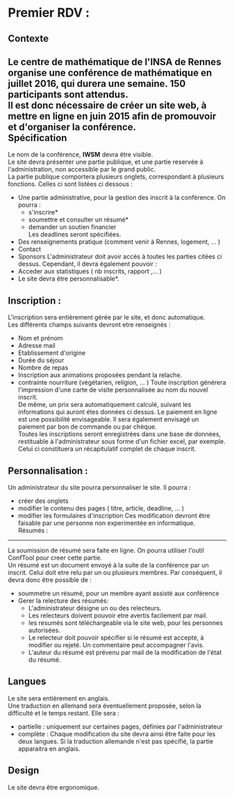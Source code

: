 Premier RDV : 
=============
Contexte
----------
Le centre de mathématique de l'INSA de Rennes organise une conférence de mathématique en juillet 2016, qui durera une semaine. 
150 participants sont attendus.    
Il est donc nécessaire de créer un site web, à mettre en ligne en juin 2015 afin de promouvoir et d'organiser la conférence.    
Spécification
-------------
Le nom de la conférence, **IWSM** devra être visible.    
Le site devra présenter une partie publique, et une partie reservée à l'administration, non accessible par le grand public.    
La partie publique comportera plusieurs onglets, correspondant à plusieurs fonctions. Celles ci sont listées ci dessous :    
*  Une partie administrative, pour la gestion des inscrit à la conférence. On pourra :
    * s'inscrire* 
    * soumettre et consulter un résumé*
    * demander un soutien financier  
	Les deadlines seront spécifiées. 
* Des renseignements pratique (comment venir à Rennes, logement, ... ) 
* Contact   
* Sponsors
L'administrateur doit avoir accès à toutes les parties citées ci dessus. Cependant, il devra également pouvoir : 
*  Acceder aux statistiques ( nb inscrits, rapport ,... )
*  Le site devra être personnalisable*.     
  
Inscription :
-------------

L'inscription sera entièrement gérée par le site, et donc automatique.    
Les différents champs suivants devront etre renseignés : 
* Nom et prénom
* Adresse mail
* Etablissement d'origine
* Durée du séjour
* Nombre de repas
* Inscription aux animations proposées pendant la relache. 
* contrainte nourriture (végétarien, religion, ... )
Toute inscription générera l'impression d'une carte de visite personnalisée au nom du nouvel inscrit.   
De même, un prix sera automatiquement calculé, suivant les informations qui auront étes données ci dessus. Le paiement en ligne est une possibilité envisageable. Il sera également envisagé un paiement par bon de commande ou par chèque.    
Toutes les inscriptions seront enregistrées dans une base de données, restituable à l'administrateur sous forme d'un fichier excel, par exemple. Celui ci constituera un récapitulatif complet de chaque inscrit.       

Personnalisation : 
------- 
Un administrateur du site pourra personnaliser le site. Il pourra : 
* créer des onglets
* modifier le contenu des pages ( titre, article, deadline, ... )
* modifier les formulaires d'inscription 
Ces modification devront être faisable par une personne non experimentée en informatique.    
Résumés :    
------
La soumission de résumé sera faite en ligne. On pourra utiliser l'outil ConfTool pour creer cette partie.    
Un résumé est un document envoyé à la suite de la conférence par un inscrit. Celui doit etre relu par un ou plusieurs membres. Par conséquent, il devra donc être possible de :
* soummetre un résumé, pour un membre ayant assisté aux conférence
* Gerer la relecture des résumés: 
    * L'administrateur désigne un ou des relecteurs.
    * Les relecteurs doivent pouvoir etre avertis facilement par mail.
    * les resumés sont téléchargeable via le site web, pour les personnes autorisées.
    * Le relecteur doit pouvoir spécifier si le résumé est accepté, à modifier ou rejeté. Un commentaire peut accompagner l'avis. 
    * L'auteur du résumé est prévenu par mail de la modification de l'état du résumé. 

Langues
----------
Le site sera entièrement en anglais.    
Une traduction en allemand sera éventuellement proposée, selon la difficulté et le temps restant. Elle sera : 
* partielle  : uniquement sur certaines pages, définies par l'administrateur
* complète : Chaque modification du site devra ainsi être faite pour les deux langues. Si la traduction allemande n'est pas spécifié, la partie apparaitra en anglais.

Design
--------
Le site devra être ergonomique. 

